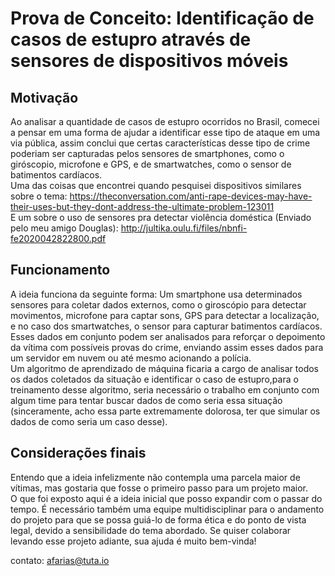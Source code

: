 # Prova de Conceito: Identificação de casos de estupro através de sensores de dispositivos móveis

## Motivação

Ao analisar a quantidade de casos de estupro ocorridos no Brasil, comecei a pensar em uma forma de ajudar a identificar esse tipo de ataque em uma via pública, assim conclui que certas características desse tipo de crime poderiam ser capturadas pelos sensores de smartphones, como o giróscopio, microfone e GPS, e de smartwatches, como o sensor de batimentos cardíacos.\
Uma das coisas que encontrei quando pesquisei dispositivos similares sobre o tema: https://theconversation.com/anti-rape-devices-may-have-their-uses-but-they-dont-address-the-ultimate-problem-123011 \
E um sobre o uso de sensores pra detectar violência doméstica (Enviado pelo meu amigo Douglas): http://jultika.oulu.fi/files/nbnfi-fe2020042822800.pdf


## Funcionamento

A ideia funciona da seguinte forma: Um smartphone usa determinados sensores para coletar dados externos, como o giroscópio para detectar movimentos, microfone para captar sons, GPS para detectar a localização, e no caso dos smartwatches, o sensor para capturar batimentos cardíacos. Esses dados em conjunto podem ser analisados para reforçar o depoimento da vítima com possíveis provas do crime, enviando assim esses dados para um servidor em nuvem ou até mesmo acionando a polícia.\
Um algoritmo de aprendizado de máquina ficaria a cargo de analisar todos os dados coletados da situação e identificar o caso de estupro,para o treinamento desse algoritmo, seria necessário o trabalho em conjunto com algum time para tentar buscar dados de como seria essa situação (sinceramente, acho essa parte extremamente dolorosa, ter que simular os dados de como seria um caso desse).

## Considerações finais

Entendo que a ideia infelizmente não contempla uma parcela maior de vítimas, mas gostaria que fosse o primeiro passo para um projeto maior.\
O que foi exposto aqui é a ideia inicial que posso expandir com o passar do tempo. É necessário também uma equipe multidisciplinar para o andamento do projeto para que se possa guiá-lo de forma ética e do ponto de vista legal, devido a sensibilidade do tema abordado.
Se quiser colaborar levando esse projeto adiante, sua ajuda é muito bem-vinda!

contato: afarias@tuta.io
